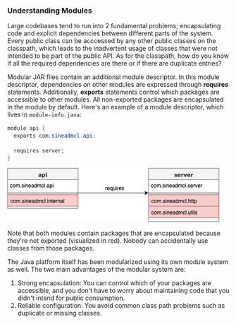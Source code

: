 ### Understanding Modules
Large codebases tend to run into 2 fundamental problems; encapsulating code and explicit dependencies between different parts of the system. 
Every public class can be acccessed by any other public classes on the classpath, which leads to the inadvertent usage of classes that were not intended to be part of the public API. 
As for the classpath, how do you know if all the required dependencies are there or if there are duplicate entries?

Modular JAR files contain an additional module descriptor. 
In this module descriptor, dependencies on other modules are expressed through __requires__ statements. 
Additionally, __exports__ statements control which packages are accessible to other modules. 
All non-exported packages are encapsulated in the module by default. 
Here's an example of a module descriptor, which lives in `module-info.java`:

```java
module api {
  exports com.sineadmcl.api;

  requires server;
}
```
![modules package diagram](../images/modules_package_diagram.png)

Note that both modules contain packages that are encapsulated because they're not exported (visualized in red). 
Nobody can accidentally use classes from those packages. 

The Java platform itself has been modularized using its own module system as well. 
The two main advantages of the modular system are:
1. Strong encapsulation: You can control which of your packages are accessible, and you don't have to worry about maintaining code that you didn't intend for public consumption.
2. Reliable configuration: You avoid common class path problems such as duplicate or missing classes.